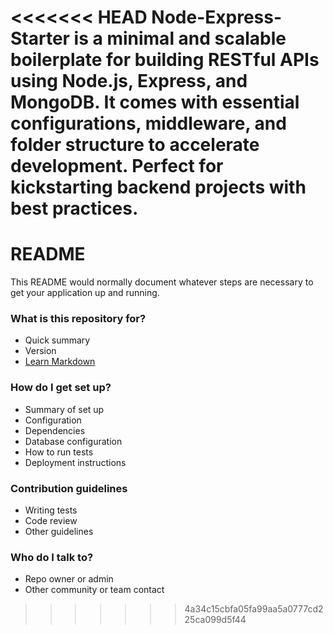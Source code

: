 <<<<<<< HEAD
Node-Express-Starter is a minimal and scalable boilerplate for building RESTful APIs using **Node.js**, **Express**, and **MongoDB**. It comes with essential configurations, middleware, and folder structure to accelerate development. Perfect for kickstarting backend projects with best practices.
=======
# README #

This README would normally document whatever steps are necessary to get your application up and running.

### What is this repository for? ###

* Quick summary
* Version
* [Learn Markdown](https://bitbucket.org/tutorials/markdowndemo)

### How do I get set up? ###

* Summary of set up
* Configuration
* Dependencies
* Database configuration
* How to run tests
* Deployment instructions

### Contribution guidelines ###

* Writing tests
* Code review
* Other guidelines

### Who do I talk to? ###

* Repo owner or admin
* Other community or team contact
>>>>>>> 4a34c15cbfa05fa99aa5a0777cd225ca099d5f44
